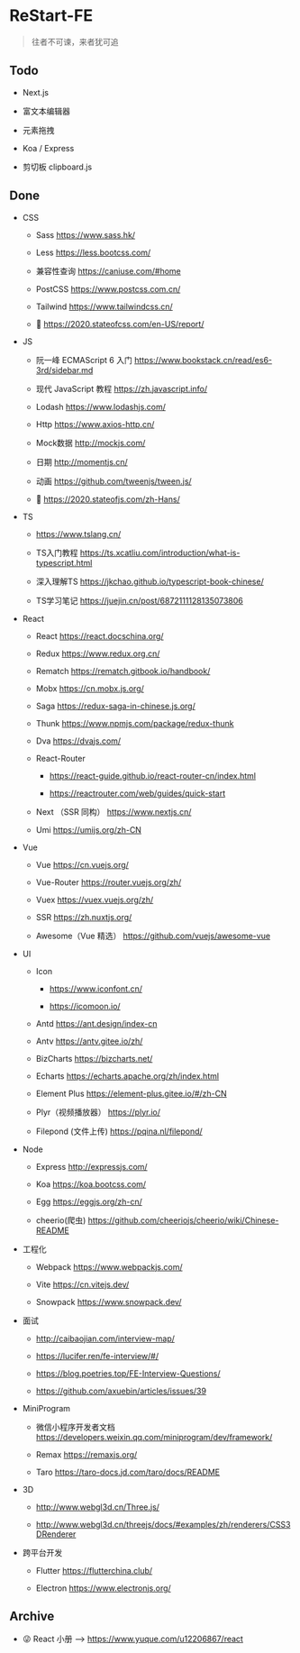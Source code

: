 # ReStart-FE

> 往者不可谏，来者犹可追

## Todo

- Next.js

- 富文本编辑器

- 元素拖拽

- Koa / Express

- 剪切板 clipboard.js

## Done

- CSS

  - Sass https://www.sass.hk/

  - Less https://less.bootcss.com/

  - 兼容性查询 https://caniuse.com/#home

  - PostCSS https://www.postcss.com.cn/

  - Tailwind https://www.tailwindcss.cn/

  - 🧐 https://2020.stateofcss.com/en-US/report/

- JS

  - 阮一峰 ECMAScript 6 入门 https://www.bookstack.cn/read/es6-3rd/sidebar.md

  - 现代 JavaScript 教程 https://zh.javascript.info/

  - Lodash https://www.lodashjs.com/

  - Http https://www.axios-http.cn/

  - Mock数据 http://mockjs.com/

  - 日期 http://momentjs.cn/

  - 动画 https://github.com/tweenjs/tween.js/

  - 🎃 https://2020.stateofjs.com/zh-Hans/

- TS

  - https://www.tslang.cn/

  - TS入门教程 https://ts.xcatliu.com/introduction/what-is-typescript.html

  - 深入理解TS https://jkchao.github.io/typescript-book-chinese/

  - TS学习笔记 https://juejin.cn/post/6872111128135073806

- React

  - React https://react.docschina.org/

  - Redux https://www.redux.org.cn/

  - Rematch https://rematch.gitbook.io/handbook/

  - Mobx https://cn.mobx.js.org/

  - Saga https://redux-saga-in-chinese.js.org/

  - Thunk https://www.npmjs.com/package/redux-thunk

  - Dva https://dvajs.com/

  - React-Router

    - https://react-guide.github.io/react-router-cn/index.html

    - https://reactrouter.com/web/guides/quick-start

  - Next （SSR 同构） https://www.nextjs.cn/

  - Umi https://umijs.org/zh-CN

- Vue

  - Vue https://cn.vuejs.org/

  - Vue-Router https://router.vuejs.org/zh/

  - Vuex https://vuex.vuejs.org/zh/

  - SSR https://zh.nuxtjs.org/

  - Awesome（Vue 精选） https://github.com/vuejs/awesome-vue

- UI

  - Icon

    - https://www.iconfont.cn/

    - https://icomoon.io/

  - Antd https://ant.design/index-cn

  - Antv https://antv.gitee.io/zh/

  - BizCharts https://bizcharts.net/

  - Echarts https://echarts.apache.org/zh/index.html

  - Element Plus https://element-plus.gitee.io/#/zh-CN

  - Plyr（视频播放器） https://plyr.io/

  - Filepond (文件上传) https://pqina.nl/filepond/

- Node

  - Express http://expressjs.com/

  - Koa https://koa.bootcss.com/

  - Egg https://eggjs.org/zh-cn/

  - cheerio(爬虫) https://github.com/cheeriojs/cheerio/wiki/Chinese-README

- 工程化

  - Webpack https://www.webpackjs.com/

  - Vite https://cn.vitejs.dev/

  - Snowpack https://www.snowpack.dev/

- 面试

  - http://caibaojian.com/interview-map/

  - https://lucifer.ren/fe-interview/#/

  - https://blog.poetries.top/FE-Interview-Questions/

  - https://github.com/axuebin/articles/issues/39

- MiniProgram

  - 微信小程序开发者文档 https://developers.weixin.qq.com/miniprogram/dev/framework/

  - Remax https://remaxjs.org/

  - Taro https://taro-docs.jd.com/taro/docs/README

- 3D

  - http://www.webgl3d.cn/Three.js/

  - http://www.webgl3d.cn/threejs/docs/#examples/zh/renderers/CSS3DRenderer

- 跨平台开发

  - Flutter https://flutterchina.club/

  - Electron https://www.electronjs.org/

## Archive

- 😜 React 小册 --> https://www.yuque.com/u12206867/react
